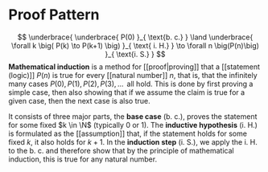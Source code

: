 
# Proof Pattern
$$
 \underbrace{ \underbrace{ P(0) }_{ \text{b. c.} } \land \underbrace{ \forall k \big( P(k) \to P(k+1) \big) }_{ \text{ i. H.} }  \to \forall n \big(P(n)\big) }_{ \text{i. S.} }
$$
**Mathematical induction** is a method for [[proof|proving]] that a [[statement (logic)]] $P(n)$ is true for every [[natural number]] $n$, that is, that the infinitely many cases $P(0),P(1),P(2),P(3),\dots$  all hold. This is done by first proving a simple case, then also showing that if we assume the claim is true for a given case, then the next case is also true.

It consists of three major parts, the **base case** $(\text{b. c.})$, proves the statement for some fixed $k \in \N$ (typically $0$ or $1$). The **inductive hypothesis** $\text{(i. H.)}$ is formulated as the [[assumption]] that, if the statement holds for some fixed $k$, it also holds for $k+1$. In the **induction step** $(\text{i. S.})$, we apply the $\text{i. H}.$ to the $\text{b. c.}$ and therefore show that by the principle of mathematical induction, this is true for any natural number.
